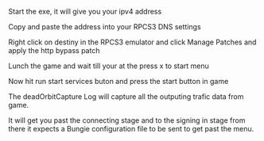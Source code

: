 Start the exe, it will give you your ipv4 address



Copy and paste the address into your RPCS3 DNS settings



Right click on destiny in the RPCS3 emulator and click Manage Patches and apply the http bypass patch 



Lunch the game and wait till your at the press x to start menu 



Now hit run start services buton and press the start button in game 



The deadOrbitCapture Log will capture all the outputing trafic data from game.


It will get you past the connecting stage and to the signing in stage from there it expects a Bungie configuration file to be sent to get past the menu.
